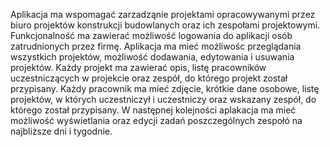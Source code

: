 Aplikacja ma wspomagać zarzadząnie projektami opracowywanymi przez biuro projektów konstrukcji budowlanych oraz ich zespołami projektowymi. 
Funkcjonalność ma zawierać możliwość logowania do aplikacji osób zatrudnionych przez firmę. 
Aplikacja ma mieć możliwośc przeglądania wszystkich projektów, możliwość dodawania, edytowania i usuwania projektów. 
Każdy projekt ma zawierać opis, listę pracowników uczestniczących w projekcie oraz zespół, do którego projekt został przypisany. 
Każdy pracownik ma mieć zdjęcie, krótkie dane osobowe, listę projektów, w których uczestniczył i uczestniczy oraz wskazany zespół, do którego został przypisany.
W następnej kolejności aplakacja ma mieć możliwość wyświetlania oraz edycji zadań poszczególnych zespołó na najbliższe dni i tygodnie.
